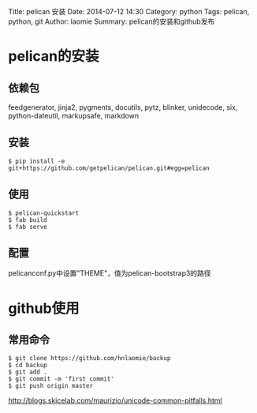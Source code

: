 Title: pelican 安装
Date: 2014-07-12 14:30
Category: python 
Tags: pelican, python, git 
Author: laomie
Summary: pelican的安装和github发布


pelican的安装
================

依赖包
---------

feedgenerator, jinja2, pygments, docutils, pytz, blinker, unidecode, six,
python-dateutil, markupsafe, markdown

安装
----------

    $ pip install -e git+https://github.com/getpelican/pelican.git#egg=pelican

使用
----------

    $ pelican-quickstart
    $ fab build
    $ fab serve

配置
----------
  pelicanconf.py中设置"THEME"，值为pelican-bootstrap3的路径


github使用
=========================

常用命令
------------

    $ git clone https://github.com/hnlaomie/backup
    $ cd backup
    $ git add .
    $ git commit -m 'first commit'
    $ git push origin master

http://blogs.skicelab.com/maurizio/unicode-common-pitfalls.html
